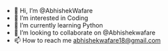 - 👋 Hi, I’m @AbhishekWafare
- 👀 I’m interested in Coding
- 🌱 I’m currently learning Python
- 💞️ I’m looking to collaborate on @Abhishekwafare
- 📫 How to reach me abhishekwafare18@gmail.com

<!---
AbhishekWafare/AbhishekWafare is a ✨ special ✨ repository because its `README.md` (this file) appears on your GitHub profile.
You can click the Preview link to take a look at your changes.
--->
